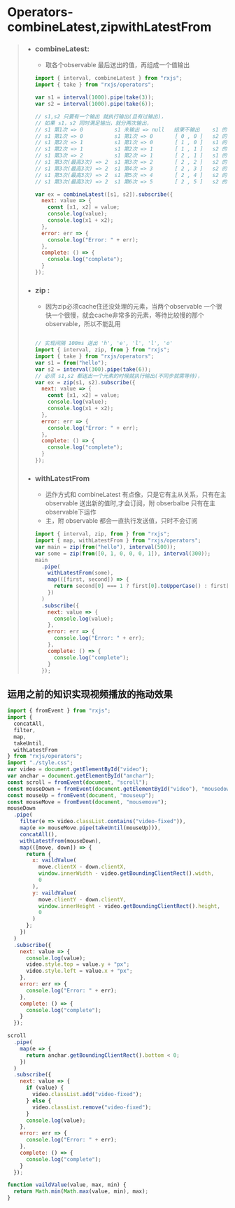 # Operators-combineLatest,zipwithLatestFrom

> * ### combineLatest:
>
>   * 取各个observable 最后送出的值，再组成一个值输出
>
>   ```js
>   import { interval, combineLatest } from "rxjs";
>   import { take } from "rxjs/operators";
>
>   var s1 = interval(1000).pipe(take(3));
>   var s2 = interval(1000).pipe(take(6));
>
>   // s1,s2 只要有一个输出 就执行输出(且有过输出)，
>   // 如果 s1，s2 同时满足输出，就分两次输出，
>   // s1 第1次 => 0          s1 未输出 => null   结果不输出    s1 的 1s
>   // s1 第1次 => 0          s1 第1次 => 0       [ 0 , 0 ]   s2 的 1s
>   // s1 第2次 => 1          s1 第1次 => 0       [ 1 , 0 ]   s1 的 2s
>   // s1 第2次 => 1          s1 第2次 => 1       [ 1 , 1 ]   s2 的 2s
>   // s1 第3次 => 2          s1 第2次 => 1       [ 2 , 1 ]   s1 的 3s
>   // s1 第3次(最高3次) => 2  s1 第3次 => 2       [ 2 , 2 ]   s2 的 3s
>   // s1 第3次(最高3次) => 2  s1 第4次 => 3       [ 2 , 3 ]   s2 的 4s
>   // s1 第3次(最高3次) => 2  s1 第5次 => 4       [ 2 , 4 ]   s2 的 5s
>   // s1 第3次(最高3次) => 2  s1 第6次 => 5       [ 2 , 5 ]   s2 的 6s
>
>   var ex = combineLatest([s1, s2]).subscribe({
>     next: value => {
>       const [x1, x2] = value;
>       console.log(value);
>       console.log(x1 + x2);
>     },
>     error: err => {
>       console.log("Error: " + err);
>     },
>     complete: () => {
>       console.log("complete");
>     }
>   });
>
>   ```
>
> 
>
> * ### zip : 
>
>   * 因为zip必须cache住还没处理的元素，当两个observable 一个很快一个很慢，就会cache非常多的元素，等待比较慢的那个observable，所以不能乱用
>
>   ```js
>   
>   // 实现间隔 100ms 送出 'h', 'e', 'l', 'l', 'o'
>   import { interval, zip, from } from "rxjs";
>   import { take } from "rxjs/operators";
>   var s1 = from("hello");
>   var s2 = interval(300).pipe(take(6));
>   // 必须 s1,s2 都送出一个元素的时候就执行输出(不同步就需等待)，
>   var ex = zip(s1, s2).subscribe({
>     next: value => {
>       const [x1, x2] = value;
>       console.log(value);
>       console.log(x1 + x2);
>     },
>     error: err => {
>       console.log("Error: " + err);
>     },
>     complete: () => {
>       console.log("complete");
>     }
>   });
>   ```
>
> * ### withLatestFrom
>
>   * 运作方式和 combineLatest 有点像，只是它有主从关系，只有在主 observable 送出新的值时,才会订阅，附 obserbalbe 只有在主observable下运作
>   * 主，附 observable 都会一直执行发送值，只时不会订阅
>
>   ```js
>   import { interval, zip, from } from "rxjs";
>   import { map, withLatestFrom } from "rxjs/operators";
>   var main = zip(from("hello"), interval(500));
>   var some = zip(from([0, 1, 0, 0, 0, 1]), interval(300));
>   main
>     .pipe(
>       withLatestFrom(some),
>       map(([first, second]) => {
>         return second[0] === 1 ? first[0].toUpperCase() : first[0];
>       })
>     )
>     .subscribe({
>       next: value => {
>         console.log(value);
>       },
>       error: err => {
>         console.log("Error: " + err);
>       },
>       complete: () => {
>         console.log("complete");
>       }
>     });
>   
>   ```

## 运用之前的知识实现视频播放的拖动效果

```js
import { fromEvent } from "rxjs";
import {
  concatAll,
  filter,
  map,
  takeUntil,
  withLatestFrom
} from "rxjs/operators";
import "./style.css";
var video = document.getElementById("video");
var anchar = document.getElementById("anchar");
const scroll = fromEvent(document, "scroll");
const mouseDown = fromEvent(document.getElementById("video"), "mousedown");
const mouseUp = fromEvent(document, "mouseup");
const mouseMove = fromEvent(document, "mousemove");
mouseDown
  .pipe(
    filter(e => video.classList.contains("video-fixed")),
    map(e => mouseMove.pipe(takeUntil(mouseUp))),
    concatAll(),
    withLatestFrom(mouseDown),
    map(([move, down]) => {
      return {
        x: vaildValue(
          move.clientX - down.clientX,
          window.innerWidth - video.getBoundingClientRect().width,
          0
        ),
        y: vaildValue(
          move.clientY - down.clientY,
          window.innerHeight - video.getBoundingClientRect().height,
          0
        )
      };
    })
  )
  .subscribe({
    next: value => {
      console.log(value);
      video.style.top = value.y + "px";
      video.style.left = value.x + "px";
    },
    error: err => {
      console.log("Error: " + err);
    },
    complete: () => {
      console.log("complete");
    }
  });

scroll
  .pipe(
    map(e => {
      return anchar.getBoundingClientRect().bottom < 0;
    })
  )
  .subscribe({
    next: value => {
      if (value) {
        video.classList.add("video-fixed");
      } else {
        video.classList.remove("video-fixed");
      }
      console.log(value);
    },
    error: err => {
      console.log("Error: " + err);
    },
    complete: () => {
      console.log("complete");
    }
  });

function vaildValue(value, max, min) {
  return Math.min(Math.max(value, min), max);
}
```

